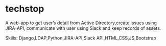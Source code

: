 # techstop

A web-app to get user’s detail from Active Directory,create issues using JIRA-API, communicate with user using Slack and keep records of assets.  

Skills: Django,LDAP,Python,JIRA-API,Slack API,HTML,CSS,JS,Bootstrap
